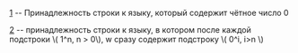 [1](1.py) -- Принадлежность строки к языку, который содержит чётное число 0

[2](2.py) -- принадлежность строки к языку, в котором после каждой подстроки \\( 1^n, n > 0\\), w сразу содержит подстроку \\( 0^i, i>n \\)
